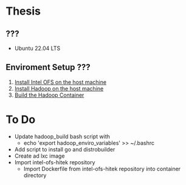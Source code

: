 # Thesis

## ???
* Ubuntu 22.04 LTS

## Enviroment Setup ???
1) [Install Intel OFS on the host machine](build/intel_OFS/README.md)
2) [Install Hadoop on the host machine](build/hadoop/README.md)
3) [Build the Hadoop Container](build/container/README.md)

# To Do
* Update hadoop_build bash script with 
    * echo 'export hadoop_enviro_variables' >> ~/.bashrc
* Add script to install go and distrobuilder
* Create ad lxc image
* Import intel-ofs-hitek repository 
    * Import Dockerfile from intel-ofs-hitek repository into container directory